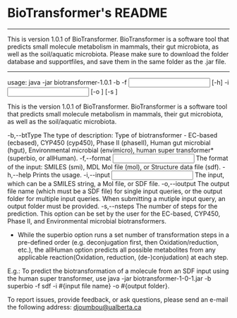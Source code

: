 # BioTransformer's README

**********************************************************************************
This is version 1.0.1 of BioTransformer. BioTransformer is a software tool that 
predicts small molecule metabolism in mammals, their gut microbiota, 
as well as the soil/aquatic microbiota.
Please make sure to download the folder database and supportfiles, and save them 
in the same folder as the .jar file.
**********************************************************************************

usage:
java -jar biotransformer-1.0.1 -b <BioTransformer Type> -f <Input format>
       [-h] -i <Input> [-o <Output>] [-s <Number of steps>]

This is the version 1.0.1 of BioTransformer. BioTransformer is a software
tool that predicts small molecule metabolism in mammals, their gut
microbiota, as well as the soil/aquatic microbiota.

 -b,--btType <BioTransformer Type>   The type of description: Type of
                                     biotransformer - EC-based  (ecbased),
                                     CYP450 (cyp450), Phase II (phaseII),
                                     Human gut microbial (hgut),
                                     Environmental microbial (envimicro),
                                     human super transformer* (superbio,
                                     or allHuman).
 -f,--format <Input format>          The format of the input: SMILES
                                     (smi), MDL Mol file (mol), or
                                     Structure data file (sdf).
 -h,--help                           Prints the usage.
 -i,--input <Input>                  The input, which can be a SMILES
                                     string, a Mol file, or SDF file.
 -o,--ioutput <Output>               The output file name (which must be a
                                     SDF file) for single input queries,
                                     or the output folder for multiple
                                     input queries.
                                     When submitting a mutiple input
                                     query, an output folder must be
                                     provided.
 -s,--nsteps <Number of steps>       The number of steps for the
                                     prediction. This option can be set by
                                     the user for the EC-based, CYP450,
                                     Phase II, and Environmental microbial
                                     biotransformers.
* While the superbio option runs a set number of transformation steps in a
pre-defined order (e.g. deconjugation first, then Oxidation/reduction,
etc.), the allHuman option predicts all possible metabolites from any
applicable reaction(Oxidation, reduction, (de-)conjudation) at each step.


E.g.: To predict the biotransformation of a molecule from an SDF input using the human super transformer, use
java -jar biotransformer-1-0-1.jar -b superbio -f sdf -i #{input file name} -o #{output folder}.


To report issues, provide feedback, or ask questions, please send an
e-mail the following address: djoumbou@ualberta.ca

